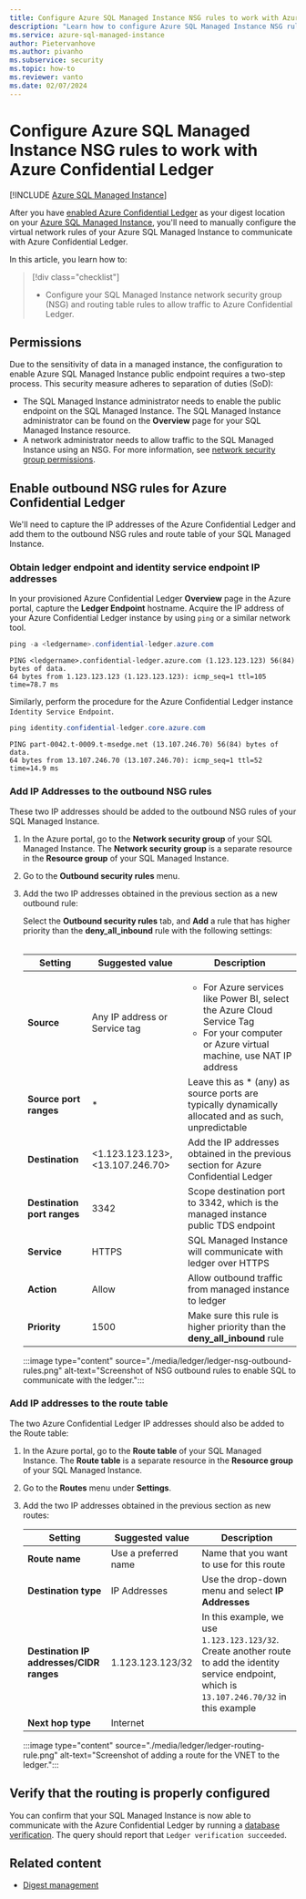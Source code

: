 ```yaml
---
title: Configure Azure SQL Managed Instance NSG rules to work with Azure Confidential Ledger
description: "Learn how to configure Azure SQL Managed Instance NSG rules to work with Azure Confidential Ledger." 
ms.service: azure-sql-managed-instance
author: Pietervanhove
ms.author: pivanho
ms.subservice: security
ms.topic: how-to
ms.reviewer: vanto
ms.date: 02/07/2024
---
```


# Configure Azure SQL Managed Instance NSG rules to work with Azure Confidential Ledger

[!INCLUDE [Azure SQL Managed Instance](../../../includes/applies-to-version/asmi.md)]

After you have [enabled Azure Confidential Ledger](ledger-how-to-enable-automatic-digest-storage.md) as your digest location on your [Azure SQL Managed Instance](/azure/azure-sql/managed-instance/sql-managed-instance-paas-overview), you'll need to manually configure the virtual network rules of your Azure SQL Managed Instance to communicate with Azure Confidential Ledger.

In this article, you learn how to:

> [!div class="checklist"]
>
> - Configure your SQL Managed Instance network security group (NSG) and routing table rules to allow traffic to Azure Confidential Ledger.

## Permissions

Due to the sensitivity of data in a managed instance, the configuration to enable Azure SQL Managed Instance public endpoint requires a two-step process. This security measure adheres to separation of duties (SoD):

- The SQL Managed Instance administrator needs to enable the public endpoint on the SQL Managed Instance. The SQL Managed Instance administrator can be found on the **Overview** page for your SQL Managed Instance resource.
- A network administrator needs to allow traffic to the SQL Managed Instance using an NSG. For more information, see [network security group permissions](/azure/virtual-network/manage-network-security-group#permissions).

## Enable outbound NSG rules for Azure Confidential Ledger

We'll need to capture the IP addresses of the Azure Confidential Ledger and add them to the outbound NSG rules and route table of your SQL Managed Instance.

### Obtain ledger endpoint and identity service endpoint IP addresses

In your provisioned Azure Confidential Ledger **Overview** page in the Azure portal, capture the **Ledger Endpoint** hostname. Acquire the IP address of your Azure Confidential Ledger instance by using `ping` or a similar network tool.

```powershell
ping -a <ledgername>.confidential-ledger.azure.com
```

```output
PING <ledgername>.confidential-ledger.azure.com (1.123.123.123) 56(84) bytes of data.
64 bytes from 1.123.123.123 (1.123.123.123): icmp_seq=1 ttl=105 time=78.7 ms
```

Similarly, perform the procedure for the Azure Confidential Ledger instance `Identity Service Endpoint`.

```powershell
ping identity.confidential-ledger.core.azure.com
```

```output
PING part-0042.t-0009.t-msedge.net (13.107.246.70) 56(84) bytes of data.
64 bytes from 13.107.246.70 (13.107.246.70): icmp_seq=1 ttl=52 time=14.9 ms
```

### Add IP Addresses to the outbound NSG rules

These two IP addresses should be added to the outbound NSG rules of your SQL Managed Instance.

1. In the Azure portal, go to the **Network security group** of your SQL Managed Instance. The **Network security group** is a separate resource in the **Resource group** of your SQL Managed Instance.
1. Go to the **Outbound security rules** menu.
1. Add the two IP addresses obtained in the previous section as a new outbound rule:

   Select the **Outbound security rules** tab, and **Add** a rule that has higher priority than the **deny_all_inbound** rule with the following settings: </br> </br>

    |Setting  |Suggested value  |Description  |
    |---------|---------|---------|
    |**Source**     |Any IP address or Service tag         |<ul><li>For Azure services like Power BI, select the Azure Cloud Service Tag</li> <li>For your computer or Azure virtual machine, use NAT IP address</li></ul> |
    |**Source port ranges**     |* |Leave this as * (any) as source ports are typically dynamically allocated and as such, unpredictable |
    |**Destination**     |<1.123.123.123>, <13.107.246.70>         |Add the IP addresses obtained in the previous section for Azure Confidential Ledger |
    |**Destination port ranges**     |3342         |Scope destination port to 3342, which is the managed instance public TDS endpoint |
    |**Service**     |HTTPS         |SQL Managed Instance will communicate with ledger over HTTPS |
    |**Action**     |Allow         |Allow outbound traffic from managed instance to ledger |
    |**Priority**     |1500         |Make sure this rule is higher priority than the **deny_all_inbound** rule |

    :::image type="content" source="./media/ledger/ledger-nsg-outbound-rules.png" alt-text="Screenshot of NSG outbound rules to enable SQL to communicate with the ledger.":::

### Add IP addresses to the route table

The two Azure Confidential Ledger IP addresses should also be added to the Route table:

1. In the Azure portal, go to the **Route table** of your SQL Managed Instance. The **Route table** is a separate resource in the **Resource group** of your SQL Managed Instance.
1. Go to the **Routes** menu under **Settings**.
1. Add the two IP addresses obtained in the previous section as new routes:

    |Setting  |Suggested value  |Description  |
    |---------|---------|---------|
    |**Route name**     | Use a preferred name       | Name that you want to use for this route |
    |**Destination type**     |IP Addresses       | Use the drop-down menu and select **IP Addresses** |
    |**Destination IP addresses/CIDR ranges**     | 1.123.123.123/32 | In this example, we use `1.123.123.123/32`. Create another route to add the identity service endpoint, which is `13.107.246.70/32` in this example |
    |**Next hop type**     |Internet         | |

    :::image type="content" source="./media/ledger/ledger-routing-rule.png" alt-text="Screenshot of adding a route for the VNET to the ledger.":::

## Verify that the routing is properly configured

You can confirm that your SQL Managed Instance is now able to communicate with the Azure Confidential Ledger by running a [database verification](./ledger-database-verification.md). The query should report that `Ledger verification succeeded`.

## Related content

- [Digest management](ledger-digest-management.md)